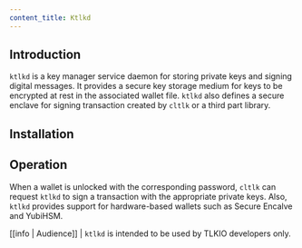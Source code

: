 ```yaml
---
content_title: Ktlkd
---
```


## Introduction

`ktlkd` is a key manager service daemon for storing private keys and signing digital messages. It provides a secure key storage medium for keys to be encrypted at rest in the associated wallet file. `ktlkd` also defines a secure enclave for signing transaction created by `cltlk` or a third part library.

## Installation

## Operation

When a wallet is unlocked with the corresponding password, `cltlk` can request `ktlkd` to sign a transaction with the appropriate private keys. Also, `ktlkd` provides support for hardware-based wallets such as Secure Encalve and YubiHSM.

[[info | Audience]]
| `ktlkd` is intended to be used by TLKIO developers only.
